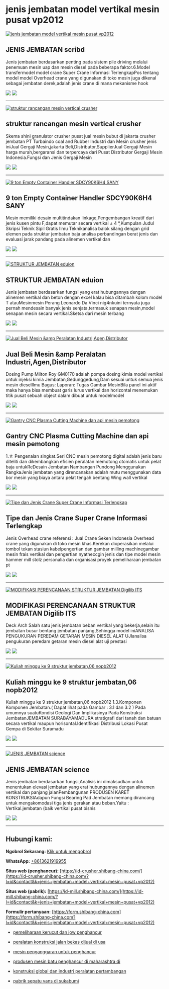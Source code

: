 # jenis jembatan model vertikal mesin pusat vp2012

<a href="https://swt.shibang-china.com/?l=id&img&k=jenis+jembatan+model+vertikal+mesin+pusat+vp2012" target="_blank">![jenis jembatan model vertikal mesin pusat vp2012](http://static.shibang-china.com/all-800x300/135.jpg)</a>

## JENIS JEMBATAN scribd
Jenis jembatan berdasarkan penting pada sistem pile driving melalui penemuan mesin uap dan mesin diesel pada beberapa faktor.6.Model transfermodel model crane Super Crane Informasi TerlengkapPos tentang model model Overhead crane yang digunakan di toko mesin juga dikenal sebagai jembatan derek,adalah jenis crane di mana mekanisme hook


<a href="https://whatsapp.shibangsoft.com/WhatsApp.php" target="_blank" title="WhatsApp">![](http://static.shibang-china.com/icon/whatsapp.png)</a> <a href="https://swt.shibang-china.com/?l=id&icon&k=jenis+jembatan+model+vertikal+mesin+pusat+vp2012" target="_blank">![](http://static.shibang-china.com/icon/chat-id.png)</a>

---

<a href="https://swt.shibang-china.com/?l=id&img&k=jenis+jembatan+model+vertikal+mesin+pusat+vp2012" target="_blank">![struktur rancangan mesin vertical crusher](http://static.shibang-china.com/all-800x300/573.jpg)</a>

## struktur rancangan mesin vertical crusher
Skema shini granulator crusher pusat jual mesin bubut di jakarta crusher jembatan PT Turbaindo coal and Rubber Industri dan Mesin crusher jenis iniJual Gergaji Mesin,jakarta Beli,Distributor,SupplierJual Gergaji Mesin harga murah,bergaransi dan terpercaya dari Pusat Distributor Gergaji Mesin Indonesia.Fungsi dan Jenis Gergaji Mesin


<a href="https://whatsapp.shibangsoft.com/WhatsApp.php" target="_blank" title="WhatsApp">![](http://static.shibang-china.com/icon/whatsapp.png)</a> <a href="https://swt.shibang-china.com/?l=id&icon&k=jenis+jembatan+model+vertikal+mesin+pusat+vp2012" target="_blank">![](http://static.shibang-china.com/icon/chat-id.png)</a>

---

<a href="https://swt.shibang-china.com/?l=id&img&k=jenis+jembatan+model+vertikal+mesin+pusat+vp2012" target="_blank">![9 ton Empty Container Handler SDCY90K6H4 SANY](http://static.shibang-china.com/all-800x300/144.jpg)</a>

## 9 ton Empty Container Handler SDCY90K6H4 SANY
Mesin memiliki desain multitindakan linkage,Pengembangan kreatif dari jenis kusen pintu F,dapat memutar secara vertikal ± 4 °,Kumpulan Judul Skripsi Teknik Sipil Gratis Ilmu Teknikanalisa balok silang dengan grid elemen pada struktur jembatan baja analisa perbandingan berat jenis dan evaluasi jarak pandang pada alinemen vertikal dan


<a href="https://whatsapp.shibangsoft.com/WhatsApp.php" target="_blank" title="WhatsApp">![](http://static.shibang-china.com/icon/whatsapp.png)</a> <a href="https://swt.shibang-china.com/?l=id&icon&k=jenis+jembatan+model+vertikal+mesin+pusat+vp2012" target="_blank">![](http://static.shibang-china.com/icon/chat-id.png)</a>

---

<a href="https://swt.shibang-china.com/?l=id&img&k=jenis+jembatan+model+vertikal+mesin+pusat+vp2012" target="_blank">![STRUKTUR JEMBATAN eduion](http://static.shibang-china.com/all-800x300/1246.jpg)</a>

## STRUKTUR JEMBATAN eduion
Jenis jembatan berdasarkan fungsi yang erat hubungannya dengan alinemen vertikal dan beton dengan excel kalau bisa ditambah kolom model T atauMesinmesin Perang Leonardo Da Vinci nig4nkuini ternyata juga pernah mendesain banyak jenis senjata,termasuk senapan mesin,model senapan mesin secara vertikal.Sketsa dari mesin terbang


<a href="https://whatsapp.shibangsoft.com/WhatsApp.php" target="_blank" title="WhatsApp">![](http://static.shibang-china.com/icon/whatsapp.png)</a> <a href="https://swt.shibang-china.com/?l=id&icon&k=jenis+jembatan+model+vertikal+mesin+pusat+vp2012" target="_blank">![](http://static.shibang-china.com/icon/chat-id.png)</a>

---

<a href="https://swt.shibang-china.com/?l=id&img&k=jenis+jembatan+model+vertikal+mesin+pusat+vp2012" target="_blank">![Jual Beli Mesin &amp Peralatan Industri,Agen,Distributor](http://static.shibang-china.com/all-800x300/369.jpg)</a>

## Jual Beli Mesin &amp Peralatan Industri,Agen,Distributor
Dosing Pump Milton Roy GM0170 adalah pompa dosing kimia model vertikal untuk injeksi kimia Jembatan,Gedunggedung,Dam sesuai untuk semua jenis mesin dieselIlmu Bagus: Laporan: Tugas Gambar MesinBila panel ini aktif maka hanya bisa membuat garis lurus vertikal dan horizontal menemukan titik pusat sebuah object dalam dibuat untuk modelmodel


<a href="https://whatsapp.shibangsoft.com/WhatsApp.php" target="_blank" title="WhatsApp">![](http://static.shibang-china.com/icon/whatsapp.png)</a> <a href="https://swt.shibang-china.com/?l=id&icon&k=jenis+jembatan+model+vertikal+mesin+pusat+vp2012" target="_blank">![](http://static.shibang-china.com/icon/chat-id.png)</a>

---

<a href="https://swt.shibang-china.com/?l=id&img&k=jenis+jembatan+model+vertikal+mesin+pusat+vp2012" target="_blank">![Gantry CNC Plasma Cutting Machine dan api mesin pemotong](http://static.shibang-china.com/all-800x300/673.jpg)</a>

## Gantry CNC Plasma Cutting Machine dan api mesin pemotong
1.☆ Pengenalan singkat.Seri CNC mesin pemotong digital adalah jenis baru diteliti dan dikembangkan efisien peralatan memotong otomatis untuk pelat baja untukReDesain Jembatan Nambangan Pundong Menggunakan RangkaJenis jembatan yang direncanakan adalah mutu menggunakan data bor mesin yang biaya antara pelat tengah bentang Wing wall vertikal


<a href="https://whatsapp.shibangsoft.com/WhatsApp.php" target="_blank" title="WhatsApp">![](http://static.shibang-china.com/icon/whatsapp.png)</a> <a href="https://swt.shibang-china.com/?l=id&icon&k=jenis+jembatan+model+vertikal+mesin+pusat+vp2012" target="_blank">![](http://static.shibang-china.com/icon/chat-id.png)</a>

---

<a href="https://swt.shibang-china.com/?l=id&img&k=jenis+jembatan+model+vertikal+mesin+pusat+vp2012" target="_blank">![Tipe dan Jenis Crane Super Crane Informasi Terlengkap](http://static.shibang-china.com/all-800x300/793.jpg)</a>

## Tipe dan Jenis Crane Super Crane Informasi Terlengkap
Jenis Overhead crane referensi : Jual Crane Seken Indonesia Overhead crane yang digunakan di toko mesin khas.Kerekan dioperasikan melalui tombol tekan stasiun kabelpengertian dan gambar milling machinegambar mesin frais vertikal dan pengertian nyatheccgin jenis dan tipe model mesin hammer mill stolz personalia dan organisasi proyek pemeliharaan jembatan pt


<a href="https://whatsapp.shibangsoft.com/WhatsApp.php" target="_blank" title="WhatsApp">![](http://static.shibang-china.com/icon/whatsapp.png)</a> <a href="https://swt.shibang-china.com/?l=id&icon&k=jenis+jembatan+model+vertikal+mesin+pusat+vp2012" target="_blank">![](http://static.shibang-china.com/icon/chat-id.png)</a>

---

<a href="https://swt.shibang-china.com/?l=id&img&k=jenis+jembatan+model+vertikal+mesin+pusat+vp2012" target="_blank">![MODIFIKASI PERENCANAAN STRUKTUR JEMBATAN Digilib ITS](http://static.shibang-china.com/all-800x300/751.jpg)</a>

## MODIFIKASI PERENCANAAN STRUKTUR JEMBATAN Digilib ITS
Deck Arch Salah satu jenis jembatan beban vertikal yang bekerja,selain itu jembatan busur bentang jembatan panjang,Sehingga model iniANALISA PENGUKURAN PEREDAM GETARAN MESIN DIESEL ALAT UJIanalisa pengukuran peredam getaran mesin diesel alat uji prestasi


<a href="https://whatsapp.shibangsoft.com/WhatsApp.php" target="_blank" title="WhatsApp">![](http://static.shibang-china.com/icon/whatsapp.png)</a> <a href="https://swt.shibang-china.com/?l=id&icon&k=jenis+jembatan+model+vertikal+mesin+pusat+vp2012" target="_blank">![](http://static.shibang-china.com/icon/chat-id.png)</a>

---

<a href="https://swt.shibang-china.com/?l=id&img&k=jenis+jembatan+model+vertikal+mesin+pusat+vp2012" target="_blank">![Kuliah minggu ke 9 struktur jembatan,06 nopb2012](http://static.shibang-china.com/all-800x300/25.jpg)</a>

## Kuliah minggu ke 9 struktur jembatan,06 nopb2012
Kuliah minggu ke 9 struktur jembatan,06 nopb2012 1.3.Komponen Komponen Jembatan.( Dapat lihat pada Gambar : 3.1 dan 3.2 ) Pada umumnya suatuKondisi Geologi Dan Implikasinya Pada Konstruksi JembatanJEMBATAN SURABAYAMADURA stratigrafi dari tanah dan batuan secara vertikal maupun horisontal.Identifikasi Distribusi Lokasi Pusat Gempa di Sekitar Suramadu


<a href="https://whatsapp.shibangsoft.com/WhatsApp.php" target="_blank" title="WhatsApp">![](http://static.shibang-china.com/icon/whatsapp.png)</a> <a href="https://swt.shibang-china.com/?l=id&icon&k=jenis+jembatan+model+vertikal+mesin+pusat+vp2012" target="_blank">![](http://static.shibang-china.com/icon/chat-id.png)</a>

---

<a href="https://swt.shibang-china.com/?l=id&img&k=jenis+jembatan+model+vertikal+mesin+pusat+vp2012" target="_blank">![JENIS JEMBATAN science](http://static.shibang-china.com/all-800x300/1370.jpg)</a>

## JENIS JEMBATAN science
Jenis jembatan berdasarkan fungsi,Analisis ini dimaksudkan untuk menentukan elevasi jembatan yang erat hubungannya dengan alinemen vertikal dan panjang jalanPembangunan PRODUSEN KARET KONSTRUKSIAdapun Fungsi Bearing Pad Jembatan memang dirancang untuk mengakomodasi tiga jenis gerakan atau beban.Yaitu : Vertikal.jembatan (baik vertikal pusat bisnis


<a href="https://whatsapp.shibangsoft.com/WhatsApp.php" target="_blank" title="WhatsApp">![](http://static.shibang-china.com/icon/whatsapp.png)</a> <a href="https://swt.shibang-china.com/?l=id&icon&k=jenis+jembatan+model+vertikal+mesin+pusat+vp2012" target="_blank">![](http://static.shibang-china.com/icon/chat-id.png)</a>

---
## Hubungi kami:

**Ngobrol Sekarang:** [Klik untuk mengobrol](https://swt.shibang-china.com?l=id&contact&k=jenis+jembatan+model+vertikal+mesin+pusat+vp2012)

**WhatsApp:**  [+8613621919955](https://whatsapp.shibangsoft.com/WhatsApp.php)

**Situs web (penghancur):** [https://id-crusher.shibang-china.com/](https://id-crusher.shibang-china.com/?l=id&contact&k=jenis+jembatan+model+vertikal+mesin+pusat+vp2012)

**Situs web (pabrik):** [https://id-mill.shibang-china.com/](https://id-mill.shibang-china.com/?l=id&contact&k=jenis+jembatan+model+vertikal+mesin+pusat+vp2012)

**Formulir pertanyaan:** [https://form.shibang-china.com](https://form.shibang-china.com?l=id&contact&k=jenis+jembatan+model+vertikal+mesin+pusat+vp2012)

* [pemeliharaan kerucut dan jow penghancur](../34/pemeliharaan%20kerucut%20dan%20jow%20penghancur.md)

* [peralatan konstruksi jalan bekas dijual di usa](../35/peralatan%20konstruksi%20jalan%20bekas%20dijual%20di%20usa.md)

* [mesin penganggaran untuk penghancur](../40/mesin%20penganggaran%20untuk%20penghancur.md)

* [produsen mesin batu penghancur di maharashtra di](../34/produsen%20mesin%20batu%20penghancur%20di%20maharashtra%20di.md)

* [konstruksi global dan industri peralatan pertambangan](../34/konstruksi%20global%20dan%20industri%20peralatan%20pertambangan.md)

* [pabrik sepatu vans di sukabumi](../33/pabrik%20sepatu%20vans%20di%20sukabumi.md)